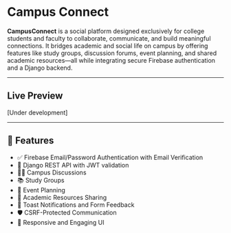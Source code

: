 # Campus Connect

**CampusConnect** is a social platform designed exclusively for college students and faculty to collaborate, communicate, and build meaningful connections. It bridges academic and social life on campus by offering features like study groups, discussion forums, event planning, and shared academic resources—all while integrating secure Firebase authentication and a Django backend.

---

## Live Preview
[Under development]

---


## 🧩 Features

- ✅ Firebase Email/Password Authentication with Email Verification
- 🔐 Django REST API with JWT validation
- 🧑‍🏫 Campus Discussions
- 📚 Study Groups
- 📅 Event Planning
- 📂 Academic Resources Sharing
- 🔔 Toast Notifications and Form Feedback
- 🛡️ CSRF-Protected Communication
- 🎨 Responsive and Engaging UI